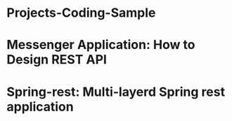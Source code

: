 # Projects-Coding-Sample

# Messenger Application: How to Design REST API

# Spring-rest: Multi-layerd Spring rest application 
